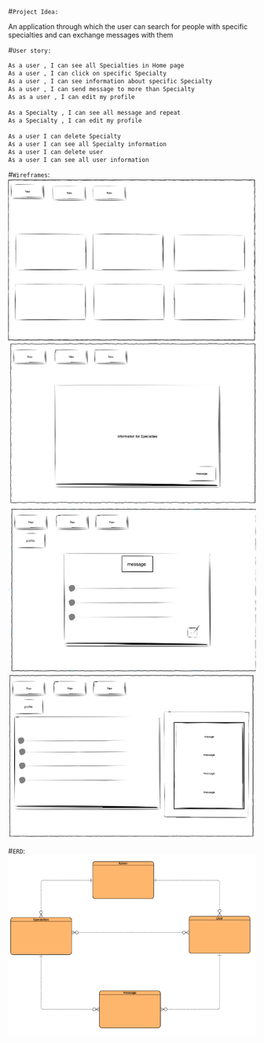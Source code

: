 #`Project Idea:`

An application through which the user can search for people with specific specialties and can exchange messages with them

#`User story:`

```
As a user , I can see all Specialties in Home page
As a user , I can click on specific Specialty
As a user , I can see information about specific Specialty
As a user , I can send message to more than Specialty
As as a user , I can edit my profile

As a Specialty , I can see all message and repeat
As a Specialty , I can edit my profile

As a user I can delete Specialty
As a user I can see all Specialty information
As a user I can delete user
As a user I can see all user information
```

#`Wireframes`:
![wireframe](1.png)
![wireframe](2.png)
![wireframe](3.png)
![wireframe](4.png)

#`ERD`:
![ERD](ERD.png)
